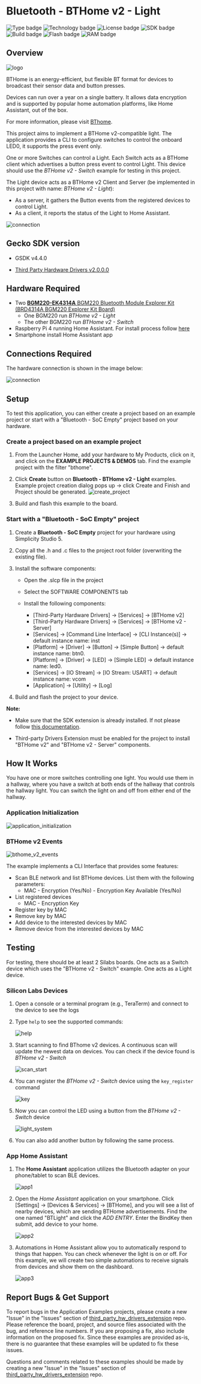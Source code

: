 # Bluetooth - BTHome v2 - Light

![Type badge](https://img.shields.io/badge/dynamic/json?url=https://raw.githubusercontent.com/SiliconLabs/application_examples_ci/master/bluetooth_applications/bluetooth_bthome_v2_light_common.json&label=Type&query=type&color=green)
![Technology badge](https://img.shields.io/badge/dynamic/json?url=https://raw.githubusercontent.com/SiliconLabs/application_examples_ci/master/bluetooth_applications/bluetooth_bthome_v2_light_common.json&label=Technology&query=technology&color=green)
![License badge](https://img.shields.io/badge/dynamic/json?url=https://raw.githubusercontent.com/SiliconLabs/application_examples_ci/master/bluetooth_applications/bluetooth_bthome_v2_light_common.json&label=License&query=license&color=green)
![SDK badge](https://img.shields.io/badge/dynamic/json?url=https://raw.githubusercontent.com/SiliconLabs/application_examples_ci/master/bluetooth_applications/bluetooth_bthome_v2_light_common.json&label=SDK&query=sdk&color=green)
![Build badge](https://img.shields.io/endpoint?url=https://raw.githubusercontent.com/SiliconLabs/application_examples_ci/master/bluetooth_applications/bluetooth_bthome_v2_light_build_status.json)
![Flash badge](https://img.shields.io/badge/dynamic/json?url=https://raw.githubusercontent.com/SiliconLabs/application_examples_ci/master/bluetooth_applications/bluetooth_bthome_v2_light_common.json&label=Flash&query=flash&color=blue)
![RAM badge](https://img.shields.io/badge/dynamic/json?url=https://raw.githubusercontent.com/SiliconLabs/application_examples_ci/master/bluetooth_applications/bluetooth_bthome_v2_light_common.json&label=RAM&query=ram&color=blue)
## Overview

![logo](images/logo.png)

BTHome is an energy-efficient, but flexible BT format for devices to broadcast their sensor data and button presses.

Devices can run over a year on a single battery. It allows data encryption and is supported by popular home automation platforms, like Home Assistant, out of the box.

For more information, please visit [BThome](https://bthome.io/).

This project aims to implement a BTHome v2-compatible light. The application provides a CLI to configure switches to control the onboard LED0, it supports the press event only.

One or more Switches can control a Light. Each Switch acts as a BTHome client which advertises a button press event to control Light. This device should use the *BTHome v2 - Switch* example for testing in this project.

The Light device acts as a BTHome v2 Client and Server (be implemented in this project with name: *BTHome v2 - Light*):

- As a server, it gathers the Button events from the registered devices to control Light.
- As a client, it reports the status of the Light to Home Assistant.

![connection](images/connection2.png)

## Gecko SDK version

- GSDK v4.4.0

- [Third Party Hardware Drivers v2.0.0.0](https://github.com/SiliconLabs/third_party_hw_drivers_extension)

## Hardware Required

- Two [**BGM220-EK4314A** BGM220 Bluetooth Module Explorer Kit (BRD4314A BGM220 Explorer Kit Board)](https://www.silabs.com/development-tools/wireless/bluetooth/bgm220-explorer-kit)
  - One BGM220 run *BTHome v2 - Light*
  - The other BGM220 run *BTHome v2 - Switch*
- Raspberry Pi 4 running Home Assistant. For install process follow [here](https://www.home-assistant.io/installation/raspberrypi)
- Smartphone install Home Assistant app

## Connections Required

The hardware connection is shown in the image below:

![connection](images/connection1.png)

## Setup

To test this application, you can either create a project based on an example project or start with a "Bluetooth - SoC Empty" project based on your hardware.

### Create a project based on an example project

1. From the Launcher Home, add your hardware to My Products, click on it, and click on the **EXAMPLE PROJECTS & DEMOS** tab. Find the example project with the filter "bthome".

2. Click **Create** button on **Bluetooth - BTHome v2 - Light** examples. Example project creation dialog pops up -> click Create and Finish and Project should be generated.
![create_project](images/create_project.png)

3. Build and flash this example to the board.

### Start with a "Bluetooth - SoC Empty" project

1. Create a **Bluetooth - SoC Empty** project for your hardware using Simplicity Studio 5.

2. Copy all the .h and .c files to the project root folder (overwriting the existing file).

3. Install the software components:

    - Open the .slcp file in the project

    - Select the SOFTWARE COMPONENTS tab

    - Install the following components:

      - [Third-Party Hardware Drivers] → [Services] → [BTHome v2]
      - [Third-Party Hardware Drivers] → [Services] → [BTHome v2 - Server]
      - [Services] → [Command Line Interface] → [CLI Instance(s)] → default instance name: inst
      - [Platform] → [Driver] → [Button] → [Simple Button] → default instance name: btn0.
      - [Platform] → [Driver] → [LED] → [Simple LED] → default instance name: led0.
      - [Services] → [IO Stream] → [IO Stream: USART] → default instance name: vcom
      - [Application] → [Utility] → [Log]
4. Build and flash the project to your device.

**Note:**

- Make sure that the SDK extension is already installed. If not please follow [this documentation](https://github.com/SiliconLabs/third_party_hw_drivers_extension/blob/master/README.md#how-to-add-to-simplicity-studio-ide).

- Third-party Drivers Extension must be enabled for the project to install "BTHome v2" and "BTHome v2 - Server" components.

## How It Works

You have one or more switches controlling one light. You would use them in a hallway, where you have a switch at both ends of the hallway that controls the hallway light. You can switch the light on and off from either end of the hallway.

### Application Initialization

![application_initialization](images/application_init.png)

### BTHome v2 Events

![bthome_v2_events](images/bthome_v2_events.png)

The example implements a CLI Interface that provides some features:

- Scan BLE network and list BTHome devices. List them with the following parameters:
  - MAC - Encryption (Yes/No) - Encryption Key Available (Yes/No)
- List registered devices
  - MAC - Encryption Key
- Register key by MAC
- Remove key by MAC
- Add device to the interested devices by MAC
- Remove device from the interested devices by MAC

## Testing

For testing, there should be at least 2 Silabs boards. One acts as a Switch device which uses the "BTHome v2 - Switch" example. One acts as a Light device.

### Silicon Labs Devices

1. Open a console or a terminal program (e.g., TeraTerm) and connect to the device to see the logs

2. Type `help` to see the supported commands:

    ![help](images/help.png)

3. Start scanning to find BThome v2 devices. A continuous scan will update the newest data on devices. You can check if the device found is *BTHome v2 - Switch*

    ![scan_start](images/scan_start.png)

4. You can register the *BTHome v2 - Switch* device using the `key_register` command

    ![key](images/key.png)

5. Now you can control the LED using a button from the *BTHome v2 - Switch* device

    ![light_system](images/light_system.png)

6. You can also add another button by following the same process.

### App Home Assistant

1. The **Home Assistant** application utilizes the Bluetooth adapter on your phone/tablet to scan BLE devices.

    ![app1](images/app1.png)

2. Open the *Home Assistant* application on your smartphone. Click [Settings] → [Devices & Services] → [BTHome], and you will see a list of nearby devices, which are sending BTHome advertisements. Find the one named "BTLight" and click the *ADD ENTRY*. Enter the BindKey then submit, add device to your home.

    ![app2](images/app2.png)

3. Automations in Home Assistant allow you to automatically respond to things that happen. You can check whenever the light is on or off. For this example, we will create two simple automations to receive signals from devices and show them on the dashboard.

    ![app3](images/app3.png)

## Report Bugs & Get Support

To report bugs in the Application Examples projects, please create a new "Issue" in the "Issues" section of [third_party_hw_drivers_extension](https://github.com/SiliconLabs/third_party_hw_drivers_extension) repo. Please reference the board, project, and source files associated with the bug, and reference line numbers. If you are proposing a fix, also include information on the proposed fix. Since these examples are provided as-is, there is no guarantee that these examples will be updated to fix these issues.

Questions and comments related to these examples should be made by creating a new "Issue" in the "Issues" section of [third_party_hw_drivers_extension](https://github.com/SiliconLabs/third_party_hw_drivers_extension) repo.